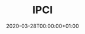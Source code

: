 ---
title: "IPCI"
subtitle: ""
summary: "The Integrated Primary Care Information (IPCI) database is a Dutch database containing the complete medical record of more than 2.5 million patients provided by more than 450 GPs geographically spread over the Netherlands. (12) In the Netherlands, all citizens are registered with a GP practice which acts as a gatekeeper in a two-way exchange of information with secondary care. "
owners:
  - organisation: "Erasmus Medical Center Rotterdam"
    lead: "Peter Rijnbeek"
    alternate: "Johan van der Lei, Solomon Ioannou"
country: "Netherlands"
source_types: 
    - "General practice electronic health records"
omop: "CDM v5.3"
dbms: "Postgres"
patient_count: "2.5m "
has_covid: "N"
first_time: "No"
data_history: "1996 "
references: [""]

authors: 
    - "Peter Rijnbeek"
    - "Johan van der Lei, Solomon Ioannou"
tags: []
categories: ["dataset"]
date: 2020-03-28T00:00:00+01:00
lastmod: 2020-03-28T00:00:00+01:00
featured: false
draft: false

links:
    - icon: globe
      icon_pack: fas
      name: More information
      url: ""
image:
      placement: 1
      caption: ""
      focal_point: ""
      preview_only: false
      alt_text: ""
projects: []
---